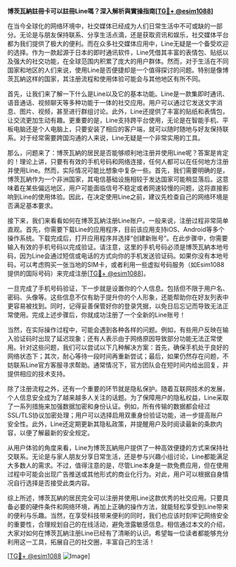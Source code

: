 **博茨瓦納註冊卡可以註冊Line嗎？深入解析與實操指南[[TG💪+ @esim1088](https://t.me/s/esim1088)]**

在当今全球化的网络环境中，社交媒体已经成为人们日常生活中不可或缺的一部分。无论是与朋友保持联系、分享生活点滴，还是获取资讯和娱乐，社交媒体平台都为我们提供了极大的便利。而在众多社交媒体应用中，Line无疑是一个备受欢迎的选择。作为一款起源于日本的即时通讯软件，Line凭借其丰富的表情包、贴纸以及强大的社交功能，在全球范围内积累了庞大的用户群体。然而，对于生活在不同国家和地区的人们来说，使用Line是否便捷却是一个值得探讨的问题。特别是像博茨瓦納这样的国家，其注册流程和使用体验可能会与其他地区有所不同。

首先，让我们来了解一下什么是Line以及它的基本功能。Line是一款集即时通讯、语音通话、视频聊天等多种功能于一体的社交应用。用户可以通过它发送文字消息、图片、视频，甚至进行群组讨论。此外，Line还提供了丰富的贴纸和表情包，让交流更加生动有趣。更重要的是，Line支持跨平台使用，无论是在智能手机、平板电脑还是个人电脑上，只要安装了相应的客户端，就可以随时随地与好友保持联系。对于经常需要跨国沟通的人来说，Line无疑是一个非常实用的工具。

那么，问题来了：博茨瓦納的居民是否能够顺利地注册并使用Line呢？答案是肯定的！理论上讲，只要有有效的手机号码和网络连接，任何人都可以在任何地方注册并使用Line。然而，实际情况可能比想象中复杂一些。首先，我们需要明确的是，博茨瓦納作为一个非洲国家，其电信基础设施相较于发达国家可能稍显落后。这意味着在某些偏远地区，用户可能面临信号不稳定或者网速较慢的问题，这将直接影响到Line的使用体验。因此，在决定使用Line之前，建议先检查自己的网络环境是否满足基本要求。

接下来，我们来看看如何在博茨瓦納注册Line账户。一般来说，注册过程非常简单直观。首先，你需要下载Line的应用程序，目前该应用支持iOS、Android等多个操作系统。下载完成后，打开应用程序并选择“创建新账号”。在此步骤中，你需要输入有效的手机号码以完成验证。请注意，这里的手机号码必须是博茨瓦納本地号码，因为Line会通过短信或电话的方式向你的手机发送验证码。如果你没有本地号码，可以考虑购买一张当地的SIM卡，或者利用一些虚拟号码服务（如Esim1088提供的国际号码）来完成注册[[TG💪+ @esim1088](https://t.me/s/esim1088)]。

一旦完成了手机号码验证，下一步就是设置你的个人信息。包括但不限于用户名、密码、头像等。这些信息不仅有助于提升你的个人形象，还能帮助你在好友列表中更容易被找到。同时，记得妥善保管好你的登录凭据，以免日后忘记而导致无法正常使用。完成上述步骤后，你就成功注册了一个全新的Line账号！

当然，在实际操作过程中，可能会遇到各种各样的问题。例如，有些用户反映在输入验证码时出现了延迟现象；还有人表示由于网络原因导致部分功能无法正常使用。针对这些问题，我们可以尝试以下几种解决方案：首先，确保手机处于良好的网络状态下；其次，耐心等待一段时间再重新尝试；最后，如果仍然存在问题，不妨联系Line官方客服寻求帮助。通常情况下，官方团队会在短时间内给出回复，并提供相应的技术支持。

除了注册流程之外，还有一个重要的环节就是隐私保护。随着互联网技术的发展，个人信息安全成为了越来越多人关注的话题。为了保障用户的隐私权益，Line采取了一系列措施来加强数据加密和身份认证。例如，所有传输的数据都会经过SSL/TLS协议加密处理；用户可以选择启用双重身份验证功能，进一步提高账户安全性。此外，Line还定期更新其隐私政策，并提醒用户及时阅读最新的条款内容，以便了解最新的安全规定。

从用户体验的角度来看，Line为博茨瓦納用户提供了一种高效便捷的方式来保持社交联系。无论是与家人朋友分享日常生活，还是参与兴趣小组讨论，Line都能满足大多数人的需求。不过，值得注意的是，尽管Line本身是一款免费应用，但在使用过程中可能会出现广告推送或其他形式的商业化行为。对此，用户可以根据自身情况自行选择是否接受此类内容。

综上所述，博茨瓦納的居民完全可以注册并使用Line这款优秀的社交应用。只要具备必要的硬件条件和网络环境，再加上正确的操作方法，就能轻松享受到Line带来的便利与乐趣。当然，在享受科技带来便利的同时，我们也应该时刻牢记网络安全的重要性，合理规划自己的在线活动，避免泄露敏感信息。相信通过本文的介绍，大家对如何在博茨瓦納注册Line已经有了清晰的认识。希望每一位读者都能够充分利用这一工具，拓展自己的社交圈，丰富自己的生活！

[[TG💪+ @esim1088](https://t.me/s/esim1088) ![Image](https://i.postimg.cc/4NQfJmqS/Snipaste-2025-05-13-00-14-12.png)]